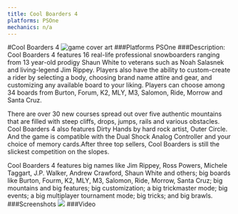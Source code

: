 ```yaml
---
title: Cool Boarders 4
platforms: PSOne
mechanics: n/a
---
```

#Cool Boarders 4
![game cover art](//images.igdb.com/igdb/image/upload/t_cover_big/yaxsuivtwzlybjyuygcs.jpg "Logo Title Text 1")
###Platforms
PSOne
###Description:
Cool Boarders 4 features 16 real-life professional snowboarders ranging from 13 year-old prodigy Shaun White to veterans such as Noah Salasnek and living-legend Jim Rippey. Players also have the ability to custom-create a rider by selecting a body, choosing brand name attire and gear, and customizing any available board to your liking. Players can choose among 34 boards from Burton, Forum, K2, MLY, M3, Salomon, Ride, Morrow and Santa Cruz. 
 
There are over 30 new courses spread out over five authentic mountains that are filled with steep cliffs, drops, jumps, rails and various obstacles. Cool Boarders 4 also features Dirty Hands by hard rock artist, Outer Circle. And the game is compatible with the Dual Shock Analog Controller and your choice of memory cards.After three top sellers, Cool Boarders is still the slickest competition on the slopes. 
 
Cool Boarders 4 features big names like Jim Rippey, Ross Powers, Michele Taggart, J.P. Walker, Andrew Crawford, Shaun White and others; big boards like Burton, Fourm, K2, MLY, M3, Salomon, Ride, Morrow, Santa Cruz; big mountains and big features; big customization; a big trickmaster mode; big events; a big multiplayer tournament mode; big tricks; and big brawls.
###Screenshots
<a target="_blank" href="//images.igdb.com/igdb/image/upload/t_cover_big/ec3tnmwsjwmmtz5ydtlp.jpg"><img src="//images.igdb.com/igdb/image/upload/t_thumb/ec3tnmwsjwmmtz5ydtlp.jpg"/></a>
###Video

